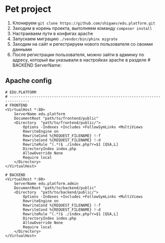 # Pet project

1) Клонируем ```git clone https://github.com/shigaev/edu.platform.git```
2) Заходим в корень проекта, выполняем команду ```composer install```
3) Настраиваем пути в конфигах apache
4) Запускаем миграцию ```./vendor/bin/phinx migrate```
5) Заходим на сайт и регестрируем нового пользователя со своими данными
6) После регистрации пользователя, можно зайти в админку по адресу, который вы указывали в настройках apache в разделе #
   BACKEND ServerName:

## Apache config

```apacheconf
# EDU.PLATFORM
# -------------------------------------------------------------------------------
# FRONTEND
<VirtualHost *:80>
	ServerName edu.platform
	DocumentRoot "path/to/frontend/public"
	<Directory  "path/to/frontend/public/">
		Options -Indexes +Includes +FollowSymLinks +MultiViews
        RewriteEngine on
        RewriteCond %{REQUEST_FILENAME} !-f
        RewriteCond %{REQUEST_FILENAME} !-d
        RewriteRule ^(.*)$ ./index.php?r=$1 [QSA,L]
        DirectoryIndex index.php
		AllowOverride None
		Require local
	</Directory>
</VirtualHost>

# BACKEND
<VirtualHost *:80>
	ServerName edu.platform.admin
	DocumentRoot "path/to/backend/public"
	<Directory  "path/to/backend/public/">
		Options -Indexes +Includes +FollowSymLinks +MultiViews
        RewriteEngine on
        RewriteCond %{REQUEST_FILENAME} !-f
        RewriteCond %{REQUEST_FILENAME} !-d
        RewriteRule ^(.*)$ ./index.php?r=$1 [QSA,L]
        DirectoryIndex index.php
		AllowOverride None
		Require local
	</Directory>
</VirtualHost>
```